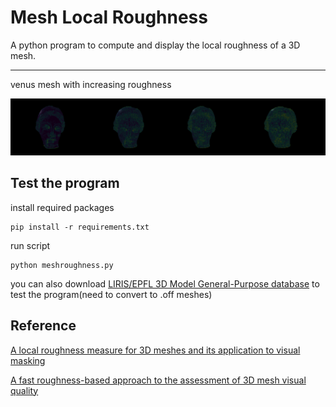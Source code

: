 # Mesh Local Roughness

A python program to compute and display the local roughness of a 3D mesh.

---

venus mesh with increasing roughness

![](figs/venus.png)

## Test the program

install required packages

```
pip install -r requirements.txt 
```

run script

```
python meshroughness.py
```

you can also download [LIRIS/EPFL 3D Model General-Purpose database](https://perso.liris.cnrs.fr/guillaume.lavoue/data/datasets.html) to test the program(need to convert to .off meshes)

## Reference

[A local roughness measure for 3D meshes and its application to visual masking](https://www.semanticscholar.org/paper/A-local-roughness-measure-for-3D-meshes-and-its-to-Lavou%C3%A9/670924b050e53d7d6f5369018271eb086cd39dfd)

[A fast roughness-based approach to the assessment of 3D mesh visual quality]()
